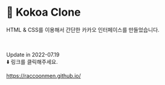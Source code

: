# 🌱 Kokoa Clone 

HTML & CSS를 이용해서 간단한 카카오 인터페이스를 만들었습니다.

</br>
</br>
Update in 2022-07.19  

</br>
⬇️ 링크를 클릭해주세요.  

https://raccoonmen.github.io/
